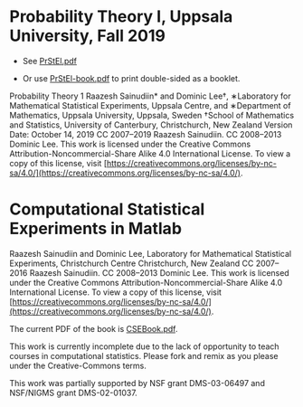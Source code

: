 Probability Theory I, Uppsala University, Fall 2019
========================================

- See [PrStEl.pdf](https://github.com/lamastex/computational-statistical-experiments/raw/master/matlab/csebook/PrStEl.pdf)

- Or use [PrStEl-book.pdf](https://github.com/lamastex/computational-statistical-experiments/raw/master/matlab/csebook/PrStEl-book.pdf) to print double-sided as a booklet.

Probability Theory 1
Raazesh Sainudiin* and Dominic Lee†,
∗Laboratory for Mathematical Statistical Experiments, Uppsala Centre, and
∗Department of Mathematics, Uppsala University, Uppsala, Sweden
†School of Mathematics and Statistics, University of Canterbury, Christchurch, New Zealand
Version Date: October 14, 2019
CC 2007–2019 Raazesh Sainudiin. CC 2008–2013 Dominic Lee.
This work is licensed under the Creative Commons Attribution-Noncommercial-Share Alike 4.0
International License. To view a copy of this license, visit
[https://creativecommons.org/licenses/by-nc-sa/4.0/](https://creativecommons.org/licenses/by-nc-sa/4.0/).



Computational Statistical Experiments in Matlab
===============================================


Raazesh Sainudiin and Dominic Lee,
Laboratory for Mathematical Statistical Experiments, Christchurch Centre
Christchurch, New Zealand
CC 2007–2016 Raazesh Sainudiin. CC 2008–2013 Dominic Lee.
This work is licensed under the Creative Commons Attribution-Noncommercial-Share Alike 4.0
International License. To view a copy of this license, visit
[https://creativecommons.org/licenses/by-nc-sa/4.0/](https://creativecommons.org/licenses/by-nc-sa/4.0/).

The current PDF of the book is [CSEBook.pdf](CSEBook.pdf).

This work is currently incomplete due to the lack of opportunity to teach courses in computational statistics.
Please fork and remix as you please under the Creative-Commons terms.

This work was partially supported by NSF grant DMS-03-06497 and NSF/NIGMS grant DMS-02-01037.


